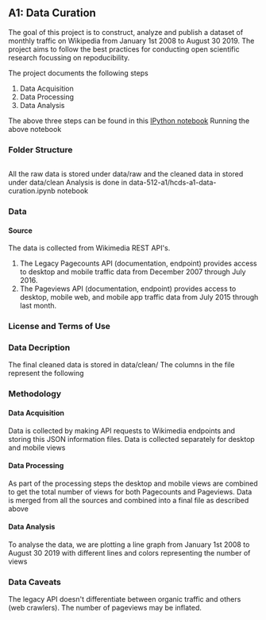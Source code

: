 ## A1: Data Curation

The goal of this project is to construct, analyze and publish a dataset of monthly traffic on Wikipedia from January 1st 2008 to August 30 2019. 
The project aims to follow the best practices for conducting open scientific research focussing on repoducibility.

The project documents the following steps
1) Data Acquisition
2) Data Processing
3) Data Analysis

The above three steps can be found in this [IPython notebook](./data-512-a1/hcds-a1-data-curation.ipynb) 
Running the above notebook 

### Folder Structure

```
```

All the raw data is stored under data/raw and the cleaned data in stored under data/clean
Analysis is done in data-512-a1/hcds-a1-data-curation.ipynb notebook

### Data

#### Source
The data is collected from Wikimedia REST API's. 
1) The Legacy Pagecounts API (documentation, endpoint) provides access to desktop and mobile traffic data from December 2007 through July 2016.
2) The Pageviews API (documentation, endpoint) provides access to desktop, mobile web, and mobile app traffic data from July 2015 through last month.

### License and Terms of Use

### Data Decription

The final cleaned data is stored in data/clean/<filename>
The columns in the file represent the following

### Methodology

#### Data Acquisition
Data is collected by making API requests to Wikimedia endpoints and storing this JSON information files. Data is collected separately for desktop and mobile views

#### Data Processing
As part of the processing steps the desktop and mobile views are combined to get the total number of views for both Pagecounts and Pageviews. Data is merged from all the sources and combined into a final file as described above

#### Data Analysis
To analyse the data, we are plotting a line graph from January 1st 2008 to August 30 2019 with different lines and colors representing the number of views

<attach figure here>


### Data Caveats

The legacy API doesn't differentiate between organic traffic and others (web crawlers). The number of pageviews may be inflated.

